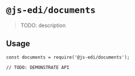 # `@js-edi/documents`

> TODO: description

## Usage

```
const documents = require('@js-edi/documents');

// TODO: DEMONSTRATE API
```
